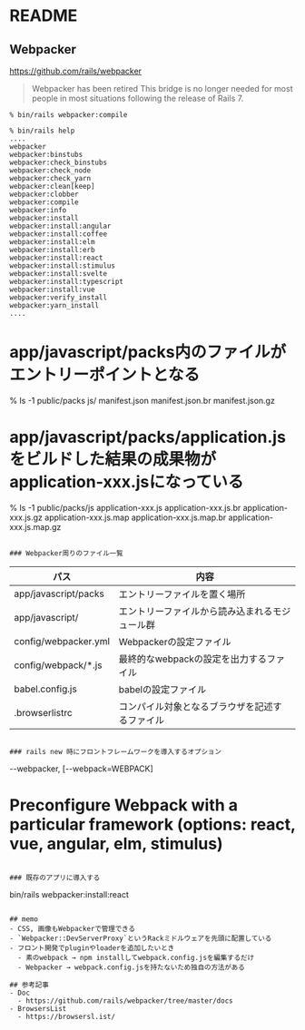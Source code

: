 # README

## Webpacker
https://github.com/rails/webpacker
> Webpacker has been retired
> This bridge is no longer needed for most people in most situations following the release of Rails 7. 


```
% bin/rails webpacker:compile
```

```
% bin/rails help
....
webpacker
webpacker:binstubs
webpacker:check_binstubs
webpacker:check_node
webpacker:check_yarn
webpacker:clean[keep]
webpacker:clobber
webpacker:compile
webpacker:info
webpacker:install
webpacker:install:angular
webpacker:install:coffee
webpacker:install:elm
webpacker:install:erb
webpacker:install:react
webpacker:install:stimulus
webpacker:install:svelte
webpacker:install:typescript
webpacker:install:vue
webpacker:verify_install
webpacker:yarn_install
....
```
# app/javascript/packs内のファイルがエントリーポイントとなる
% ls -1 public/packs
js/
manifest.json
manifest.json.br
manifest.json.gz

# app/javascript/packs/application.jsをビルドした結果の成果物がapplication-xxx.jsになっている
% ls -1 public/packs/js
application-xxx.js
application-xxx.js.br
application-xxx.js.gz
application-xxx.js.map
application-xxx.js.map.br
application-xxx.js.map.gz
```

### Webpacker周りのファイル一覧
```
| パス      | 内容      |
| ---           | ---           |
| app/javascript/packs | エントリーファイルを置く場所 |
| app/javascript/ | エントリーファイルから読み込まれるモジュール群 |
| config/webpacker.yml | Webpackerの設定ファイル |
| config/webpack/*.js | 最終的なwebpackの設定を出力するファイル |
| babel.config.js | babelの設定ファイル |
| .browserlistrc | コンパイル対象となるブラウザを記述するファイル |
```

### rails new 時にフロントフレームワークを導入するオプション
```
--webpacker, [--webpack=WEBPACK] 
# Preconfigure Webpack with a particular framework (options: react, vue, angular, elm, stimulus)
```

### 既存のアプリに導入する
```
bin/rails webpacker:install:react
```

## memo
- CSS, 画像もWebpackerで管理できる
- `Webpacker::DevServerProxy`というRackミドルウェアを先頭に配置している
- フロント開発でpluginやloaderを追加したいとき
  - 素のwebpack → npm installしてwebpack.config.jsを編集するだけ
  - Webpacker → webpack.config.jsを持たないため独自の方法がある

## 参考記事
- Doc
  - https://github.com/rails/webpacker/tree/master/docs
- BrowsersList
  - https://browsersl.ist/
